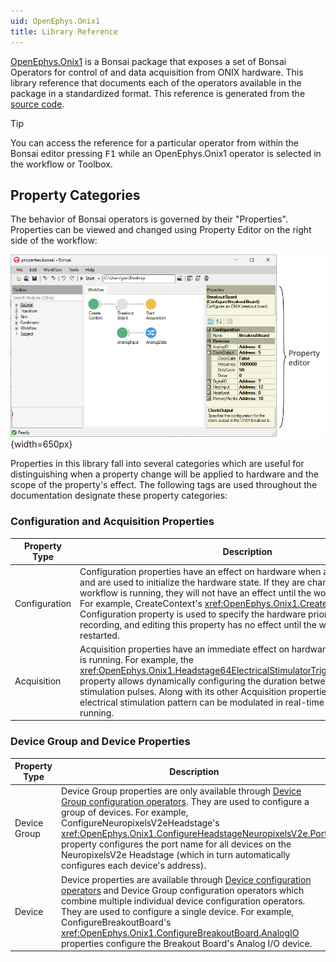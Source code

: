 ```yaml
---
uid: OpenEphys.Onix1
title: Library Reference
---
```


[OpenEphys.Onix1](https://github.com/open-ephys/bonsai-onix1) is a Bonsai
package that exposes a set of Bonsai Operators for control of and data
acquisition from ONIX hardware. This library reference that documents each of
the operators available in the package in a standardized format. This reference
is generated from the [source code](https://github.com/open-ephys/bonsai-onix1).

> [!TIP]
> You can access the reference for a particular operator from within the Bonsai
> editor pressing <kbd>F1</kbd> while an OpenEphys.Onix1 operator is selected in
> the workflow or Toolbox.

## Property Categories
The behavior of Bonsai operators is governed by their "Properties".
Properties can be viewed and changed using Property Editor on the right side of
the workflow:

![Bonsai property editor](../images/properties-pane.webp){width=650px}

Properties in this library fall into several categories which are useful for
distinguishing when a property change will be applied to hardware and the scope
of the property's effect. The following tags are used throughout the
documentation designate these property categories:

### Configuration and Acquisition Properties

| Property Type | Description |
|---------------|-------------|
| <span class="badge oe-badge-border oe-badge-yellow" id="configuration">Configuration</span> | Configuration properties have an effect on hardware when a workflow is started and are used to initialize the hardware state. If they are changed while a workflow is running, they will not have an effect until the workflow is restarted. For example, CreateContext's <xref:OpenEphys.Onix1.CreateContext.Index> Configuration property is used to specify the hardware prior to starting a recording, and editing this property has no effect until the workflow is started or restarted. |
| <span class="badge oe-badge-border oe-badge-blue" id="acquisition">Acquisition</span> | Acquisition properties have an immediate effect on hardware when the workflow is running. For example, the <xref:OpenEphys.Onix1.Headstage64ElectricalStimulatorTrigger.InterPulseInterval> property allows dynamically configuring the duration between electrical stimulation pulses. Along with its other Acquisition properties, the entire electrical stimulation pattern can be modulated in real-time while the workflow is running. |

### Device Group and Device Properties

| Property Type | Description |
|---------------|-------------|
| <span class="badge oe-badge-border oe-badge-green" id="device-group">Device Group</span> | Device Group properties are only available through [Device Group configuration operators](xref:configure). They are used to configure a group of devices. For example, ConfigureNeuropixelsV2eHeadstage's <xref:OpenEphys.Onix1.ConfigureHeadstageNeuropixelsV2e.Port> property configures the port name for all devices on the NeuropixelsV2e Headstage (which in turn automatically configures each device's address). |
| <span class="badge oe-badge-border oe-badge-purple" id="device">Device</span> | Device properties are available through [Device configuration operators](xref:device-configure) and Device Group configuration operators which combine multiple individual device configuration operators. They are used to configure a single device. For example, ConfigureBreakoutBoard's <xref:OpenEphys.Onix1.ConfigureBreakoutBoard.AnalogIO> properties configure the Breakout Board's Analog I/O device. |